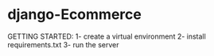 # django-Ecommerce


GETTING STARTED:
1- create a virtual environment
2- install requirements.txt
3- run the server
